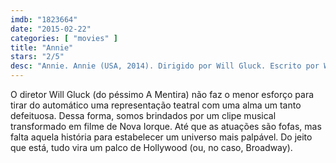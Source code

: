 ```yaml
---
imdb: "1823664"
date: "2015-02-22"
categories: [ "movies" ]
title: "Annie"
stars: "2/5"
desc: "Annie. Annie (USA, 2014). Dirigido por Will Gluck. Escrito por Will Gluck, Aline Brosh McKenna, Thomas Meehan, Harold Gray. Com Jamie Foxx, Quvenzhané Wallis, Rose Byrne, Bobby Cannavale, Adewale Akinnuoye-Agbaje, David Zayas, Cameron Diaz, Zoe Margaret Colletti, Nicolette Pierini."
---
```

O diretor Will Gluck (do péssimo A Mentira) não faz o menor esforço para tirar do automático uma representação teatral com uma alma um tanto defeituosa. Dessa forma, somos brindados por um clipe musical transformado em filme de Nova Iorque. Até que as atuações são fofas, mas falta aquela história para estabelecer um universo mais palpável. Do jeito que está, tudo vira um palco de Hollywood (ou, no caso, Broadway).
